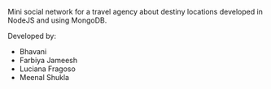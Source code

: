 Mini social network for a travel agency about destiny locations developed in NodeJS and using MongoDB.

Developed by:
- Bhavani
- Farbiya Jameesh
- Luciana Fragoso
- Meenal Shukla
